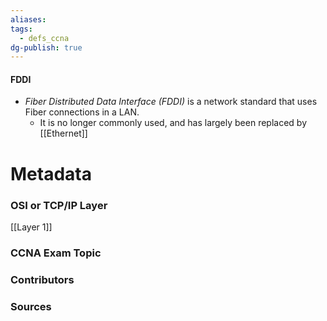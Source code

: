 ```yaml
---
aliases: 
tags:
  - defs_ccna
dg-publish: true
---
```

#### FDDI
- *Fiber Distributed Data Interface (FDDI)* is a network standard that uses Fiber connections in a LAN.
	- It is no longer commonly used, and has largely been replaced by [[Ethernet]]

# Metadata
### OSI or TCP/IP Layer
[[Layer 1]]
### CCNA Exam Topic

### Contributors

### Sources

